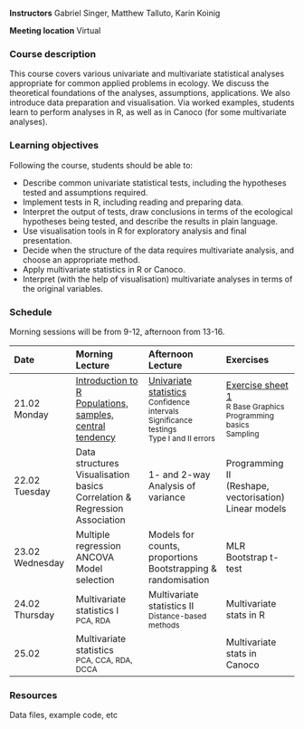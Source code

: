 **Instructors** Gabriel Singer, Matthew Talluto, Karin Koinig

**Meeting location** Virtual

### Course description

This course covers various univariate and multivariate statistical analyses appropriate for common applied problems in ecology. We discuss the theoretical foundations of the analyses, assumptions, applications. We also introduce data preparation and visualisation. Via worked examples, students learn to perform analyses in R, as well as in Canoco (for some multivariate analyses). 

### Learning objectives
Following the course, students should be able to:

* Describe common univariate statistical tests, including the hypotheses tested and assumptions required.
* Implement tests in R, including reading and preparing data.
* Interpret the output of tests, draw conclusions in terms of the ecological hypotheses being tested, and describe the results in plain language.
* Use visualisation tools in R for exploratory analysis and final presentation.
* Decide when the structure of the data requires multivariate analysis, and choose an appropriate method.
* Apply multivariate statistics in R or Canoco.
* Interpret (with the help of visualisation) multivariate analyses in terms of the original variables.

### Schedule

Morning sessions will be from 9-12, afternoon from 13-16.

|Date  |Morning Lecture|Afternoon Lecture|Exercises |
| :--- |  :---|   :---    | :--- |
|21.02 Monday|[Introduction to R](unit_1/1a_intro_r.html)<br/>[Populations, samples, central tendency](unit_1/1b_population_samples.html)|[Univariate statistics](unit_1/1c_univariate.html)<br/><small>Confidence intervals<br/>Significance testings<br/>Type I and II errors</small>|[Exercise sheet 1](unit_1/worksheet_1.html)<br/><small>R Base Graphics<br/>Programming basics<br/>Sampling</small>|
|22.02 Tuesday|Data structures<br/>Visualisation basics<br/>Correlation & Regression<br/>Association|1- and 2-way Analysis of variance|Programming II<br/>(Reshape, vectorisation)<br/>Linear models|
|23.02 Wednesday|Multiple regression<br/>ANCOVA<br/>Model selection|Models for counts, proportions<br/>Bootstrapping & randomisation|MLR<br/>Bootstrap t-test|
|24.02 Thursday|Multivariate statistics I <br/><small>PCA, RDA</small>|Multivariate statistics II<br/><small>Distance-based methods</small>|Multivariate stats in R|
|25.02|Multivariate statistics<br/><small>PCA, CCA, RDA, DCCA</small>||Multivariate stats in Canoco|




### Resources

Data files, example code, etc